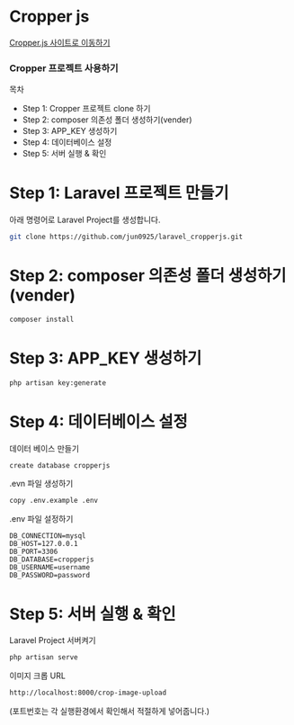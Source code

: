 # Cropper js

[Cropper.js 사이트로 이동하기](https://fengyuanchen.github.io/cropperjs/)
  
### Cropper 프로젝트 사용하기
목차
- Step 1: Cropper 프로젝트 clone 하기
- Step 2: composer 의존성 폴더 생성하기(vender)
- Step 3: APP_KEY 생성하기
- Step 4: 데이터베이스 설정
- Step 5: 서버 실행 & 확인

# Step 1: Laravel 프로젝트 만들기
아래 명령어로 Laravel Project를 생성합니다.
```bash
git clone https://github.com/jun0925/laravel_cropperjs.git
```

# Step 2: composer 의존성 폴더 생성하기(vender)
```bash
composer install
```

# Step 3: APP_KEY 생성하기
```bash
php artisan key:generate
```


# Step 4: 데이터베이스 설정
데이터 베이스 만들기
```bash
create database cropperjs
```

.evn 파일 생성하기
```bash
copy .env.example .env
```

.env 파일 설정하기
```
DB_CONNECTION=mysql
DB_HOST=127.0.0.1
DB_PORT=3306
DB_DATABASE=cropperjs
DB_USERNAME=username
DB_PASSWORD=password
```

# Step 5: 서버 실행 & 확인
Laravel Project 서버켜기
```bash
php artisan serve
```

이미지 크롭 URL
```bash
http://localhost:8000/crop-image-upload
```
(포트번호는 각 실행환경에서 확인해서 적절하게 넣어줍니다.)